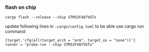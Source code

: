 ### flash on chip

```
cargo flash --release --chip STM32F407VGTx
```

update following lines in `.cargo/config.toml` to be able use cargo run command:

```
[target.'cfg(all(target_arch = "arm", target_os = "none"))']
runner = "probe-run --chip STM32F407VGTx"
```

